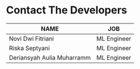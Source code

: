 # Contact The Developers

| NAME | JOB |  
| ------ | ------ | 
| Novi Dwi Fitriani | ML Engineer | 
| Riska Septyani| ML Engineer |  
| Deriansyah Aulia Muharramm | ML Engineer |  
